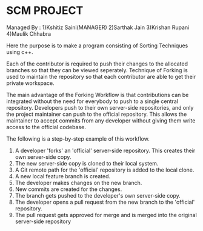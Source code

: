 # SCM PROJECT
Managed By : 1)Kshitiz Saini(MANAGER)  2)Sarthak Jain  3)Krishan Rupani  4)Maulik Chhabra

Here the purpose is to make a program consisting of Sorting Techniques using c++.

Each of the contributor is required to push their changes to the allocated branches so that they can be viewed seperately.
Technique of Forking is used to maintain the repository so that each contributor are able to get their private workspace.

The main advantage of the Forking Workflow is that contributions can be integrated without the need for everybody to push to a single central repository. Developers push to their own server-side repositories, and only the project maintainer can push to the official repository. This allows the maintainer to accept commits from any developer without giving them write access to the official codebase.

The following is a step-by-step example of this workflow.

 

1. A developer 'forks' an 'official' server-side repository. This creates their own server-side copy.
2. The new server-side copy is cloned to their local system.
3. A Git remote path for the 'official' repository is added to the local clone.
4. A new local feature branch is created.
5. The developer makes changes on the new branch.
6. New commits are created for the changes.
7. The branch gets pushed to the developer's own server-side copy.
8. The developer opens a pull request from the new branch to the 'official' repository.
9. The pull request gets approved for merge and is merged into the original server-side repository
